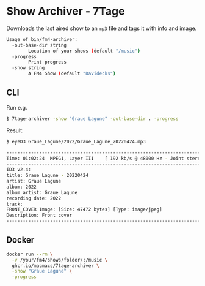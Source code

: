 # Show Archiver - 7Tage

Downloads the last aired show to an `mp3` file and tags it with info and image.

```bash
Usage of bin/fm4-archiver:
  -out-base-dir string
        Location of your shows (default "/music")
  -progress
        Print progress
  -show string
        A FM4 Show (default "Davidecks")
```

## CLI

Run e.g.

```bash
$ 7tage-archiver -show "Graue Lagune" -out-base-dir . -progress
```

Result:

```bash
$ eyeD3 Graue_Lagune/2022/Graue_Lagune_20220424.mp3

----------------------------------------------------------------------------
Time: 01:02:24	MPEG1, Layer III	[ 192 kb/s @ 48000 Hz - Joint stereo ]
----------------------------------------------------------------------------
ID3 v2.4:
title: Graue Lagune - 20220424
artist: Graue Lagune
album: 2022
album artist: Graue Lagune
recording date: 2022
track:
FRONT_COVER Image: [Size: 47472 bytes] [Type: image/jpeg]
Description: Front cover
----------------------------------------------------------------------------
```

## Docker

```bash
docker run --rm \
  -v /your/fm4/shows/folder/:/music \
  ghcr.io/macmacs/7tage-archiver \
  -show "Graue Lagune" \
  -progress
```